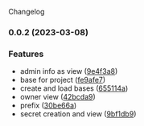 Changelog
### 0.0.2 (2023-03-08)


### Features

* admin info as view ([9e4f3a8](https://github.com/jamolpe/front-end-base-template/commit/9e4f3a8ebe9fccaf0e88c56ca0340c5828176fb0))
* base for project ([fe9afe7](https://github.com/jamolpe/front-end-base-template/commit/fe9afe71e9d2308e21879b7ca21f581127fce753))
* create and load bases ([655114a](https://github.com/jamolpe/front-end-base-template/commit/655114af2250846d7d5f080d7dddb2d6380a24aa))
* owner view ([42bcda9](https://github.com/jamolpe/front-end-base-template/commit/42bcda9bd4cbdb4aceeca23f8207c18cc1c72f08))
* prefix ([30be66a](https://github.com/jamolpe/front-end-base-template/commit/30be66a7023b646a316975baa196be204dd0b379))
* secret creation and view ([9bf1db9](https://github.com/jamolpe/front-end-base-template/commit/9bf1db9977a879eb4484559f6c6af4508fd9e6df))
